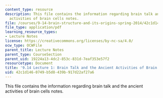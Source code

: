 ```yaml
---
content_type: resource
description: This file contains the information regarding brain talk and the ancient
  activities of brain cells notes.
file: /courses/9-14-brain-structure-and-its-origins-spring-2014/42c1d1460749b5d8439b917d22af27a6_MIT9_14S14_Lecture1.pdf
file_type: application/pdf
learning_resource_types:
- Lecture Notes
license: https://creativecommons.org/licenses/by-nc-sa/4.0/
ocw_type: OCWFile
parent_title: Lecture Notes
parent_type: CourseSection
parent_uid: 19224a13-4dc2-853c-831d-7eaf353e57f2
resourcetype: Document
title: '9.14 Lecture 1: Brain Talk and the Ancient Activities of Brain Cells Notes'
uid: 42c1d146-0749-b5d8-439b-917d22af27a6
---
```

This file contains the information regarding brain talk and the ancient activities of brain cells notes.